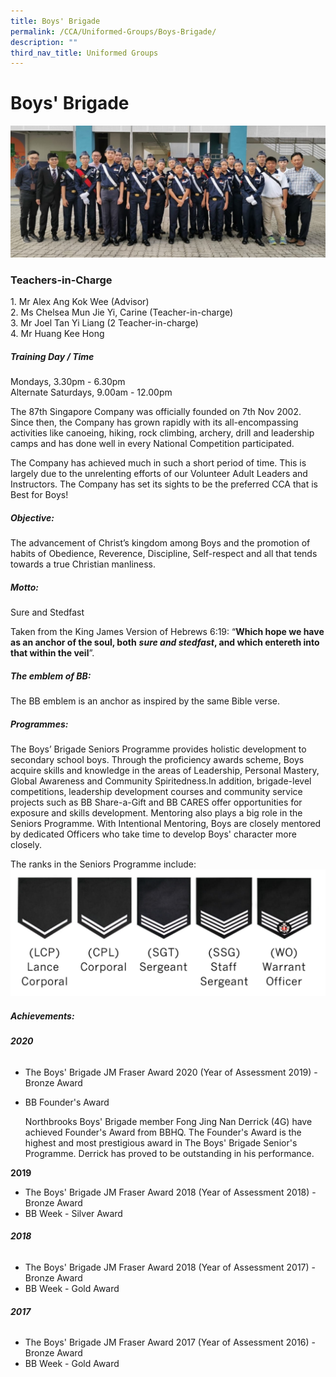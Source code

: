 ```yaml
---
title: Boys' Brigade
permalink: /CCA/Uniformed-Groups/Boys-Brigade/
description: ""
third_nav_title: Uniformed Groups
---
```

Boys' Brigade
=============

![](/images/2021_BB_Cover.jpeg)

### Teachers-in-Charge

1\. Mr Alex Ang Kok Wee (Advisor) <br>
2\. Ms Chelsea Mun Jie Yi, Carine (Teacher-in-charge) <br>
3\. Mr Joel Tan Yi Liang (2 Teacher-in-charge) <br>
4\. Mr Huang Kee Hong


##### Training Day / Time

Mondays, 3.30pm - 6.30pm  
Alternate Saturdays, 9.00am - 12.00pm

The 87th Singapore Company was officially founded on 7th Nov 2002. Since then, the Company has grown rapidly with its all-encompassing activities like canoeing, hiking, rock climbing, archery, drill and leadership camps and has done well in every National Competition participated.  
  

The Company has achieved much in such a short period of time. This is largely due to the unrelenting efforts of our Volunteer Adult Leaders and Instructors. The Company has set its sights to be the preferred CCA that is Best for Boys!

##### Objective:

 

The advancement of Christ’s kingdom among Boys and the promotion of habits of Obedience, Reverence, Discipline, Self-respect and all that tends towards a true Christian manliness.  

  

##### Motto:

  

Sure and Stedfast

Taken from the King James Version of Hebrews 6:19: “**Which hope we have as an anchor of the soul, both** _**sure and stedfast**_**, and which entereth into that within the veil**”.

##### **The emblem of BB:**


The BB emblem is an anchor as inspired by the same Bible verse.

##### Programmes:

  

The Boys’ Brigade Seniors Programme provides holistic development to secondary school boys. Through the proficiency awards scheme, Boys acquire skills and knowledge in the areas of Leadership, Personal Mastery, Global Awareness and Community Spiritedness.In addition, brigade-level competitions, leadership development courses and community service projects such as BB Share-a-Gift and BB CARES offer opportunities for exposure and skills development. Mentoring also plays a big role in the Seniors Programme. With Intentional Mentoring, Boys are closely mentored by dedicated Officers who take time to develop Boys' character more closely.

The ranks in the Seniors Programme include:
![](/images/2021_BB_Rank.png)

##### Achievements:

  

###### **2020**



*   The Boys' Brigade JM Fraser Award 2020 (Year of Assessment 2019) - Bronze Award
*   BB Founder's Award   
    
    Northbrooks Boys' Brigade member Fong Jing Nan Derrick (4G) have achieved Founder's Award from BBHQ. The Founder's Award is the highest and most prestigious award in The Boys' Brigade Senior's Programme. Derrick has proved to be outstanding in his performance.
    

**2019**



*   The Boys' Brigade JM Fraser Award 2018 (Year of Assessment 2018) - Bronze Award
*   BB Week - Silver Award

###### **2018**


*   The Boys' Brigade JM Fraser Award 2018 (Year of Assessment 2017) - Bronze Award
*   BB Week - Gold Award



###### **2017**



*   The Boys' Brigade JM Fraser Award 2017 (Year of Assessment 2016) - Bronze Award
*   BB Week - Gold Award